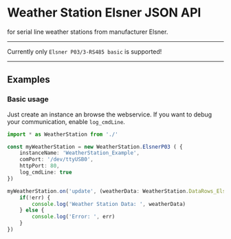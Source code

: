 Weather Station Elsner JSON API 
========
for serial line weather stations from manufacturer Elsner.

---

Currently only `Elsner P03/3-RS485 basic` is supported!

---

## Examples

### Basic usage

Just create an instance an browse the webservice. If you want to debug your communication, enable `log_cmdLine`.

```typescript
import * as WeatherStation from './'

const myWeatherStation = new WeatherStation.ElsnerP03 ( {
    instanceName: 'WeatherStation_Example',
    comPort: '/dev/ttyUSB0',
    httpPort: 80,
    log_cmdLine: true
})

myWeatherStation.on('update', (weatherData: WeatherStation.DataRows_ElsnerP03, err: string) => {
    if(!err) {
        console.log('Weather Station Data: ', weatherData)
    } else { 
        console.log('Error: ', err)
    }
})
```